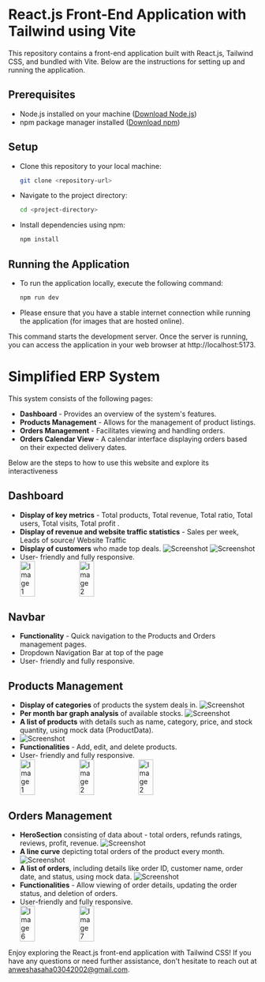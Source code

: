 
# React.js Front-End Application with Tailwind using Vite
This repository contains a front-end application built with React.js, Tailwind CSS, and bundled with Vite. Below are the instructions for setting up and running the application.

## Prerequisites

- Node.js installed on your machine ([Download Node.js](https://nodejs.org/))
- npm package manager installed ([Download npm](https://www.npmjs.com/get-npm)) 


## Setup

-  Clone this repository to your local machine:

   ```bash
   git clone <repository-url>

- Navigate to the project directory:
   
   ```bash
   cd <project-directory>

- Install dependencies using npm:
   
   ```bash
   npm install

## Running the Application
- To run the application locally, execute the following command:
   
   ```bash
   npm run dev
- Please ensure that you have a stable internet connection while running the application (for images that are hosted online).

This command starts the development server. Once the server is running, you can access the application in your web browser at http://localhost:5173.

# Simplified ERP System

This system consists of the following pages:
- **Dashboard** - Provides an overview of the system's features.
- **Products Management** - Allows for the management of product listings.
- **Orders Management** - Facilitates viewing and handling orders.
- **Orders Calendar View** - A calendar interface displaying orders based on their expected delivery dates.

 Below are the steps to how to use this website and explore its interactiveness

  ## Dashboard
- **Display of key metrics** - Total products, Total revenue, Total ratio, Total users, Total visits, Total profit .
- **Display of revenue and website traffic statistics** - Sales per week, Leads of source/ Website Traffic 
- **Display of customers** who made top deals.
   ![Screenshot](public/images/Screenshot1.jpg)
   ![Screenshot](public/images/Screenshot2.jpg) 
- User- friendly and fully responsive.
  <div style="display: flex;">
    <img src="public/images/Responsive1.jpg" alt="Image 1" style="width: 25%;">
    <img src="public/images/Responsive2.jpg" alt="Image 2" style="width: 25%;">
  </div>
## Navbar
-  **Functionality** - Quick navigation to the Products and Orders management pages.
-  Dropdown Navigation Bar at top of the page
-  User- friendly and fully responsive.

## Products Management
- **Display of categories** of products the system deals in.
   ![Screenshot](public/images/Screenshot3jpg.jpg) 
- **Per month bar graph analysis** of available stocks.
   ![Screenshot](public/images/Screenshot3.jpg) 
- **A list of products** with details such as name, category, price, and stock quantity, using mock data (ProductData).
-  ![Screenshot](public/images/Screenshot4.jpg) 
- **Functionalities** - Add, edit, and delete products.
- User- friendly and fully responsive.
   <div style="display: flex; ">
    <img src="public/images/Responsive3.jpg" alt="Image 1" style="width: 25%;">
    <img src="public/images/Responsive4.jpg" alt="Image 2" style="width: 25%;">
     <img src="public/images/Responsive5.jpg" alt="Image 2" style="width: 25%;">
  </div>

## Orders Management
- **HeroSection** consisting of data about - total orders, refunds ratings, reviews, profit, revenue.
   ![Screenshot](public/images/Screenshot5.jpg) 
- **A line curve** depicting total orders of the product every month.
   ![Screenshot](public/images/Screenshot6.jpg) 
- **A list of orders**, including details like order ID, customer name, order date, and status, using mock data.
   ![Screenshot](public/images/Screenshot7.jpg) 
- **Functionalities** - Allow viewing of order details, updating the order status, and deletion of orders.
- User-friendly and fully responsive.
   <div style="display: flex;">
    <img src="public/images/Responsive6.jpg" alt="Image 6" style="width: 25%;">
    <img src="public/images/Responsive7.jpg" alt="Image 7" style="width: 25%;">
  </div>

Enjoy exploring the React.js front-end application with Tailwind CSS! If you have any questions or need further assistance, don't hesitate to reach out at [anweshasaha03042002@gmail.com]().



